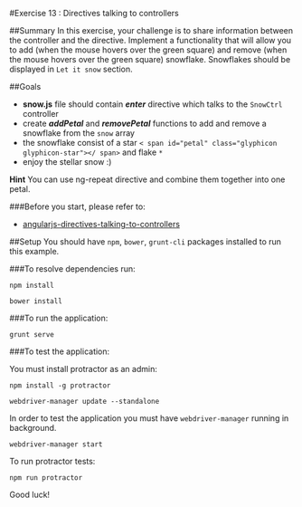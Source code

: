 #Exercise 13 : Directives talking to controllers

##Summary
In this exercise, your challenge is to share information between the controller and the directive. 
Implement a functionality that will allow you to add (when the mouse hovers over the green square) and remove (when the mouse hovers over the green square) 
snowflake. Snowflakes should be displayed in `Let it snow` section.

##Goals
* **snow.js** file should contain ***enter*** directive which talks to the `SnowCtrl` controller 
* create ***addPetal*** and ***removePetal*** functions to add and remove a snowflake from  the `snow` array
* the snowflake consist of a star `< span id="petal" class="glyphicon glyphicon-star"></ span>` and flake `*`
* enjoy the stellar snow :)

**Hint**
You can use ng-repeat directive and combine them together into one petal.

###Before you start, please refer to:
* [angularjs-directives-talking-to-controllers](https://egghead.io/lessons/angularjs-directives-talking-to-controllers)

##Setup
 You should have `npm`, `bower`, `grunt-cli`  packages installed to run this example.
 
###To resolve dependencies run:

```
npm install
```

```
bower install
```

###To run the application:

```
grunt serve
```

###To test the application:

You must install protractor as an admin: 

```
npm install -g protractor
```

```
webdriver-manager update --standalone
```
        
In order to test the application you must have `webdriver-manager` running in background.

```
webdriver-manager start
```

To run protractor tests:

```
npm run protractor
```

Good luck!

